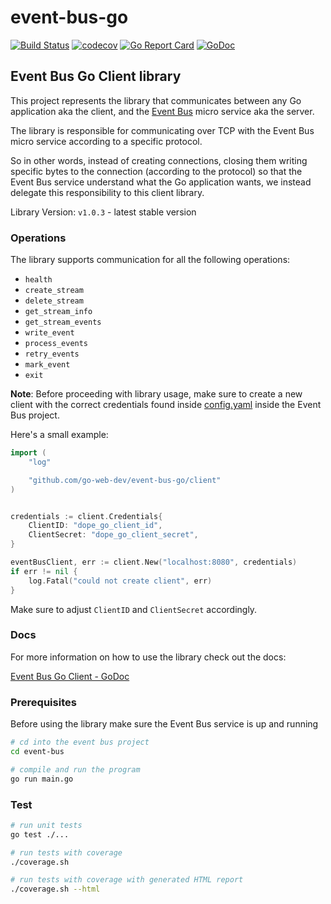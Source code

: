 # event-bus-go

[![Build Status](https://travis-ci.com/go-web-dev/event-bus-go.svg?branch=master)](https://travis-ci.com/go-web-dev/event-bus-go)
[![codecov](https://codecov.io/gh/go-web-dev/event-bus-go/branch/master/graph/badge.svg)](https://codecov.io/gh/go-web-dev/event-bus-go)
[![Go Report Card](https://goreportcard.com/badge/github.com/go-web-dev/event-bus-go)](https://goreportcard.com/report/github.com/go-web-dev/event-bus-go)
[![GoDoc](https://godoc.org/github.com/go-web-dev/event-bus-go/client?status.svg)](https://godoc.org/github.com/go-web-dev/event-bus-go/client)

## Event Bus Go Client library

This project represents the library that communicates between
any Go application aka the client, and the [Event Bus](https://github.com/go-web-dev/event-bus)
micro service aka the server.

The library is responsible for communicating over TCP with
the Event Bus micro service according to a specific protocol.

So in other words, instead of creating connections, closing them
writing specific bytes to the connection (according to the protocol)
so that the Event Bus service understand what the Go application wants,
we instead delegate this responsibility to this client library.

Library Version: `v1.0.3` -  latest stable version

### Operations

The library supports communication for all the following operations:

- `health`
- `create_stream`
- `delete_stream`
- `get_stream_info`
- `get_stream_events`
- `write_event`
- `process_events`
- `retry_events`
- `mark_event`
- `exit`

**Note**: Before proceeding with library usage, make sure to
create a new client with the correct credentials
found inside [config.yaml](https://github.com/go-web-dev/event-bus/blob/master/config/config.yaml)
inside the Event Bus project.

Here's a small example:

```go
import (
    "log"

    "github.com/go-web-dev/event-bus-go/client"
)


credentials := client.Credentials{
    ClientID: "dope_go_client_id",
    ClientSecret: "dope_go_client_secret",
}

eventBusClient, err := client.New("localhost:8080", credentials)
if err != nil {
    log.Fatal("could not create client", err)
}
```

Make sure to adjust `ClientID` and `ClientSecret` accordingly.

### Docs

For more information on how to use the library check out the docs:

[Event Bus Go Client - GoDoc](https://pkg.go.dev/github.com/go-web-dev/event-bus-go/client)

### Prerequisites

Before using the library make sure the Event Bus service is
up and running

```sh
# cd into the event bus project
cd event-bus

# compile and run the program
go run main.go
```

### Test

```sh
# run unit tests
go test ./...

# run tests with coverage
./coverage.sh

# run tests with coverage with generated HTML report
./coverage.sh --html
```
